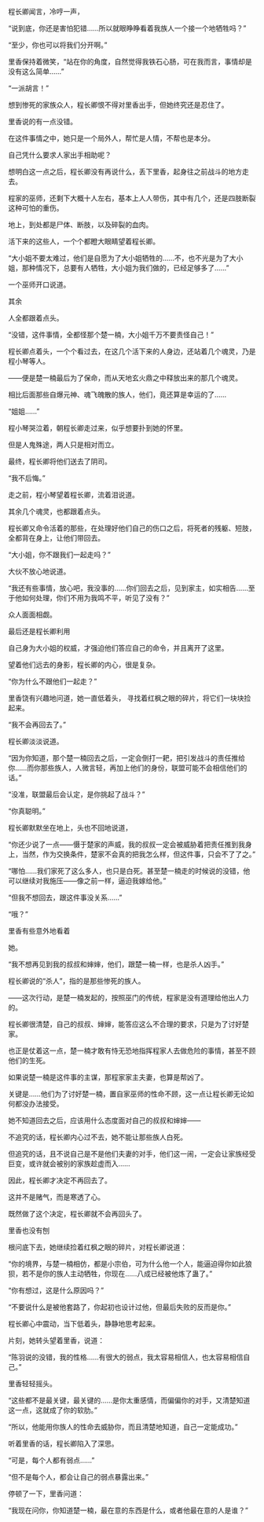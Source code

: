 程长卿闻言，冷哼一声，

“说到底，你还是害怕犯错……所以就眼睁睁看着我族人一个接一个地牺牲吗？”

“至少，你也可以将我们分开啊。”

里香保持着微笑，“站在你的角度，自然觉得我铁石心肠，可在我而言，事情却是没有这么简单……”

“一派胡言！”

想到惨死的家族众人，程长卿恨不得对里香出手，但她终究还是忍住了。

里香说的有一点没错。

在这件事情之中，她只是一个局外人，帮忙是人情，不帮也是本分。

自己凭什么要求人家出手相助呢？

想明白这一点之后，程长卿没有再说什么，丢下里香，起身往之前战斗的地方走去。

程家的巫师，还剩下大概十人左右，基本上人人带伤，其中有几个，还是四肢断裂这种可怕的重伤。

地上，到处都是尸体、断肢，以及碎裂的血肉。

活下来的这些人，一个个都瞪大眼睛望着程长卿。

“大小姐不要太难过，他们是自愿为了大小姐牺牲的……不，也不光是为了大小姐，那种情况下，总要有人牺牲，大小姐为我们做的，已经足够多了……”

一个巫师开口说道。

其余

人全都跟着点头。

“没错，这件事情，全都怪那个楚一楠，大小姐千万不要责怪自己！”

程长卿点着头，一个个看过去，在这几个活下来的人身边，还站着几个魂灵，乃是程小琴等人。

——便是楚一楠最后为了保命，而从天地玄火鼎之中释放出来的那几个魂灵。

相比后面那些自爆元神、魂飞魄散的族人，他们，竟还算是幸运的了……

“姐姐……”

程小琴哭泣着，朝程长卿走过来，似乎想要扑到她的怀里。

但是人鬼殊途，两人只是相对而立。

最终，程长卿将他们送去了阴司。

“我不后悔。”

走之前，程小琴望着程长卿，流着泪说道。

其余几个魂灵，也都跟着点头。

程长卿又命令活着的那些，在处理好他们自己的伤口之后，将死者的残躯、短肢，全都背在身上，让他们带回去。

“大小姐，你不跟我们一起走吗？”

大伙不放心地说道。

“我还有些事情，放心吧，我没事的……你们回去之后，见到家主，如实相告……至于他如何处理，你们不用为我鸣不平，听见了没有？”

众人面面相觑。

最后还是程长卿利用

自己身为大小姐的权威，才强迫他们答应自己的命令，并且离开了这里。

望着他们远去的身影，程长卿的内心，很是复杂。

“你为什么不跟他们一起走？”

里香饶有兴趣地问道，她一直低着头， 寻找着红枫之眼的碎片，将它们一块块捡起来。

“我不会再回去了。”

程长卿淡淡说道。

“因为你知道，那个楚一楠回去之后，一定会倒打一耙，把引发战斗的责任推给你……而你那些族人，人微言轻，再加上他们的身份，联盟可能不会相信他们的话。”

“没准，联盟最后会认定，是你挑起了战斗？”

“你真聪明。”

程长卿默默坐在地上，头也不回地说道，

“你还少说了一点——慑于楚家的声威，我的叔叔一定会被威胁着把责任推到我身上，当然，作为交换条件，楚家不会真的把我怎么样，但这件事，只会不了了之。”

“哪怕……我们家死了这么多人，也只是白死。甚至楚一楠走的时候说的没错，他可以继续对我施压——像之前一样，逼迫我嫁给他。”

“但我不想回去，跟这件事没关系……”

“哦？”

里香有些意外地看着

她。

“我不想再见到我的叔叔和婶婶，他们，跟楚一楠一样，也是杀人凶手。”

程长卿说的“杀人”，指的是那些惨死的族人。

——这次行动，是楚一楠发起的，按照巫门的传统，程家是没有道理给他出人力的。

程长卿很清楚，自己的叔叔、婶婶，能答应这么不合理的要求，只是为了讨好楚家。

也正是仗着这一点，楚一楠才敢有恃无恐地指挥程家人去做危险的事情，甚至不顾他们的生死。

如果说楚一楠是这件事的主谋，那程家家主夫妻，也算是帮凶了。

关键是……他们为了讨好楚一楠，置自家巫师的性命不顾，这一点让程长卿无论如何都没办法接受。

她不知道回去之后，应该用什么态度面对自己的叔叔和婶婶——

不追究的话，程长卿内心过不去，她不能让那些族人白死。

但追究的话，且不说自己是不是他们夫妻的对手，他们这一闹，一定会让家族经受巨变，或许就会被别的家族趁虚而入……

因此，程长卿才决定不再回去了。

这并不是赌气，而是寒透了心。

既然做了这个决定，程长卿就不会再回头了。

里香也没有刨

根问底下去，她继续捡着红枫之眼的碎片，对程长卿说道：

“你的境界，与楚一楠相仿，都是小宗伯，可为什么他一个人，能逼迫得你如此狼狈，若不是你的族人主动牺牲，你现在……八成已经被他炼了蛊了。”

“你有想过，这是什么原因吗？”

“不要说什么是被他套路了，你起初也设计过他，但最后失败的反而是你。”

程长卿心中震动，当下低着头，静静地思考起来。

片刻，她转头望着里香，说道：

“陈羽说的没错，我的性格……有很大的弱点，我太容易相信人，也太容易相信自己。”

里香轻轻摇头。

“这些都不是最关键，最关键的……是你太重感情，而偏偏你的对手，又清楚知道这一点，这就成了你的软肋。”

“所以，他能用你族人的性命去威胁你，而且清楚地知道，自己一定能成功。”

听着里香的话，程长卿陷入了深思。

“可是，每个人都有弱点……”

“但不是每个人，都会让自己的弱点暴露出来。”

停顿了一下，里香问道：

“我现在问你，你知道楚一楠，最在意的东西是什么，或者他最在意的人是谁？”
